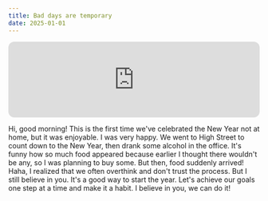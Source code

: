 ```yaml
---
title: Bad days are temporary
date: 2025-01-01
---
```

<iframe style="border-radius:12px" src="https://open.spotify.com/embed/track/47N81NMkB488fuOwOC3Oip?utm_source=generator" width="100%" height="152" frameBorder="0" allowfullscreen="" allow="autoplay; clipboard-write; encrypted-media; fullscreen; picture-in-picture" loading="lazy"></iframe>


Hi, good morning! This is the first time we've celebrated the New Year not at home, but it was enjoyable. I was very happy. We went to High Street to count down to the New Year, then drank some alcohol in the office. It's funny how so much food appeared because earlier I thought there wouldn't be any, so I was planning to buy some. But then, food suddenly arrived! Haha, I realized that we often overthink and don't trust the process. But I still believe in you. It's a good way to start the year. Let's achieve our goals one step at a time and make it a habit. I believe in you, we can do it!